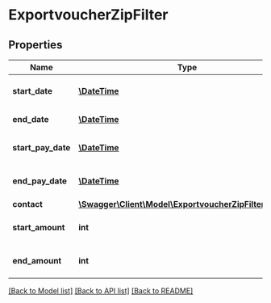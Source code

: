 # ExportvoucherZipFilter

## Properties
Name | Type | Description | Notes
------------ | ------------- | ------------- | -------------
**start_date** | [**\DateTime**](\DateTime.md) | Start date of the voucher | [optional] 
**end_date** | [**\DateTime**](\DateTime.md) | End date of the voucher | [optional] 
**start_pay_date** | [**\DateTime**](\DateTime.md) | Start pay date of the voucher | [optional] 
**end_pay_date** | [**\DateTime**](\DateTime.md) | End pay date of the voucher | [optional] 
**contact** | [**\Swagger\Client\Model\ExportvoucherZipFilterContact**](ExportvoucherZipFilterContact.md) |  | [optional] 
**start_amount** | **int** | filters the vouchers by amount | [optional] 
**end_amount** | **int** | filters the vouchers by amount | [optional] 

[[Back to Model list]](../../README.md#documentation-for-models) [[Back to API list]](../../README.md#documentation-for-api-endpoints) [[Back to README]](../../README.md)

